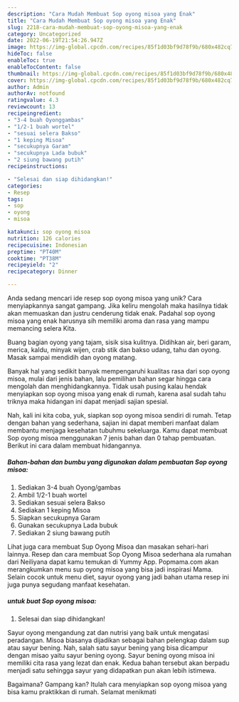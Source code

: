 ```yaml
---
description: "Cara Mudah Membuat Sop oyong misoa yang Enak"
title: "Cara Mudah Membuat Sop oyong misoa yang Enak"
slug: 2218-cara-mudah-membuat-sop-oyong-misoa-yang-enak
category: Uncategorized
date: 2022-06-19T21:54:26.947Z
image: https://img-global.cpcdn.com/recipes/85f1d03bf9d78f9b/680x482cq70/sop-oyong-misoa-foto-resep-utama.jpg
hideToc: false
enableToc: true
enableTocContent: false
thumbnail: https://img-global.cpcdn.com/recipes/85f1d03bf9d78f9b/680x482cq70/sop-oyong-misoa-foto-resep-utama.jpg
cover: https://img-global.cpcdn.com/recipes/85f1d03bf9d78f9b/680x482cq70/sop-oyong-misoa-foto-resep-utama.jpg
author: Admin
authorAv: notfound
ratingvalue: 4.3
reviewcount: 13
recipeingredient:
- "3-4 buah Oyonggambas"
- "1/2-1 buah wortel"
- "sesuai selera Bakso"
- "1 keping Misoa"
- "secukupnya Garam"
- "secukupnya Lada bubuk"
- "2 siung bawang putih"
recipeinstructions:

- "Selesai dan siap dihidangkan!"
categories:
- Resep
tags:
- sop
- oyong
- misoa

katakunci: sop oyong misoa 
nutrition: 126 calories
recipecuisine: Indonesian
preptime: "PT40M"
cooktime: "PT38M"
recipeyield: "2"
recipecategory: Dinner

---
```





Anda sedang mencari ide resep sop oyong misoa yang unik? Cara menyiapkannya sangat gampang. Jika keliru mengolah maka hasilnya tidak akan memuaskan dan justru cenderung tidak enak. Padahal sop oyong misoa yang enak harusnya sih memiliki aroma dan rasa yang mampu memancing selera Kita.





Buang bagian oyong yang tajam, sisik sisa kulitnya. Didihkan air, beri garam, merica, kaldu, minyak wijen, crab stik dan bakso udang, tahu dan oyong. Masak sampai mendidih dan oyong matang.

Banyak hal yang sedikit banyak mempengaruhi kualitas rasa dari sop oyong misoa, mulai dari jenis bahan, lalu pemilihan bahan segar hingga cara mengolah dan menghidangkannya. Tidak usah pusing kalau hendak menyiapkan sop oyong misoa yang enak di rumah, karena asal sudah tahu triknya maka hidangan ini dapat menjadi sajian spesial.






Nah, kali ini kita coba, yuk, siapkan sop oyong misoa sendiri di rumah. Tetap dengan bahan yang sederhana, sajian ini dapat memberi manfaat dalam membantu menjaga kesehatan tubuhmu sekeluarga. Kamu dapat membuat Sop oyong misoa menggunakan 7 jenis bahan dan 0 tahap pembuatan. Berikut ini cara dalam membuat hidangannya.

<!--inarticleads1-->

##### Bahan-bahan dan bumbu yang digunakan dalam pembuatan Sop oyong misoa:

1. Sediakan 3-4 buah Oyong/gambas
1. Ambil 1/2-1 buah wortel
1. Sediakan sesuai selera Bakso
1. Sediakan 1 keping Misoa
1. Siapkan secukupnya Garam
1. Gunakan secukupnya Lada bubuk
1. Sediakan 2 siung bawang putih


Lihat juga cara membuat Sup Oyong Misoa dan masakan sehari-hari lainnya. Resep dan cara membuat Sop Oyong Misoa sederhana ala rumahan dari Neiliyana dapat kamu temukan di Yummy App. Popmama.com akan merangkumkan menu sup oyong misoa yang bisa jadi inspirasi Mama. Selain cocok untuk menu diet, sayur oyong yang jadi bahan utama resep ini juga punya segudang manfaat kesehatan. 

<!--inarticleads2-->

#####  untuk buat Sop oyong misoa:


1. Selesai dan siap dihidangkan!

Sayur oyong mengandung zat dan nutrisi yang baik untuk mengatasi peradangan. Misoa biasanya dijadikan sebagai bahan pelengkap dalam sup atau sayur bening. Nah, salah satu sayur bening yang bisa dicampur dengan misao yaitu sayur bening oyong. Sayur bening oyong misoa ini memiliki cita rasa yang lezat dan enak. Kedua bahan tersebut akan berpadu menjadi satu sehingga sayur yang didapatkan pun akan lebih istimewa. 

Bagaimana? Gampang kan? Itulah cara menyiapkan sop oyong misoa yang bisa kamu praktikkan di rumah. Selamat menikmati
